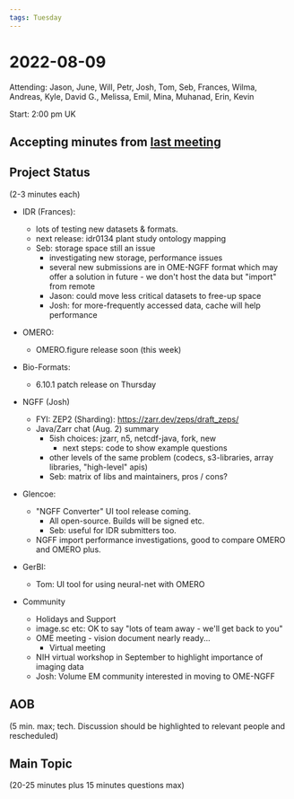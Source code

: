```yaml
---
tags: Tuesday
---
```


# 2022-08-09

Attending: Jason, June, Will, Petr, Josh, Tom, Seb, Frances, Wilma, Andreas, Kyle, David G., Melissa, Emil, Mina, Muhanad, Erin, Kevin

Start: 2:00 pm UK

## Accepting minutes from [last meeting](https://github.com/ome/meeting-minutes)

## Project Status

(2-3 minutes each)

- IDR (Frances):
    - lots of testing new datasets & formats.
    - next release: idr0134 plant study ontology mapping
    - Seb: storage space still an issue
        - investigating new storage, performance issues
        - several new submissions are in OME-NGFF format which may offer a solution in future - we don't host the data but "import" from remote
        - Jason: could move less critical datasets to free-up space
        - Josh: for more-frequently accessed data, cache will help performance

- OMERO:
    - OMERO.figure release soon (this week)

- Bio-Formats:
    - 6.10.1 patch release on Thursday

- NGFF (Josh)
  - FYI: ZEP2 (Sharding): https://zarr.dev/zeps/draft_zeps/
  - Java/Zarr chat (Aug. 2) summary
    - 5ish choices: jzarr, n5, netcdf-java, fork, new
        - next steps: code to show example questions
    - other levels of the same problem (codecs, s3-libraries, array libraries, "high-level" apis)
    - Seb: matrix of libs and maintainers, pros / cons?

- Glencoe:
    - "NGFF Converter" UI tool release coming.
        - All open-source. Builds will be signed etc. 
        - Seb: useful for IDR submitters too.
    - NGFF import performance investigations, good to compare OMERO and OMERO plus.

- GerBI:
    - Tom: UI tool for using neural-net with OMERO

- Community
    - Holidays and Support
    - image.sc etc: OK to say "lots of team away - we'll get back to you"
    - OME meeting - vision document nearly ready...
        - Virtual meeting
    - NIH virtual workshop in September to highlight importance of imaging data
    - Josh: Volume EM community interested in moving to OME-NGFF

## AOB

(5 min. max; tech. Discussion should be highlighted to relevant people and rescheduled)

## Main Topic

(20-25 minutes plus 15 minutes questions max)
